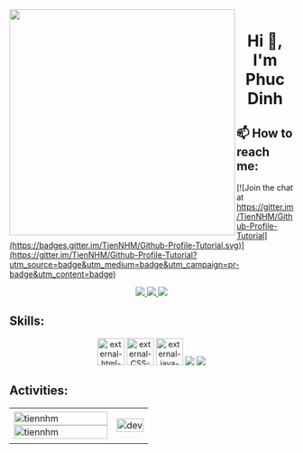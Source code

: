 <img align="left" width="400" src="https://github.githubassets.com/images/modules/profile/profile-first-repo.svg">
<h1 align="center">Hi 👋, I'm Phuc Dinh</h1>
<p align="center">
  <h3 align="center"> </h3>
</p>


## 📫 How to reach me:

[![Join the chat at https://gitter.im/TienNHM/Github-Profile-Tutorial](https://badges.gitter.im/TienNHM/Github-Profile-Tutorial.svg)](https://gitter.im/TienNHM/Github-Profile-Tutorial?utm_source=badge&utm_medium=badge&utm_campaign=pr-badge&utm_content=badge)

<p align="center">
  <a href="https://www.facebook.com/phuc.nguyendinh.77920" alt="Facebook">
    <img src="https://img.icons8.com/fluent/48/000000/facebook-new.png" target="_blank" />
  </a> 
  <a href="https://github.com/PhucNDP" alt="Github">
    <img src="https://img.icons8.com/fluent/48/000000/github.png"/>
  </a> 
  <a href="https://www.youtube.com/channel/UClMVk0_cRYR1Epyg00F6j-w" alt="Youtube channel" target="_blank" >
    <img src="https://img.icons8.com/fluent/48/000000/youtube-play.png"/>
  </a>
</p>

## Skills:
<p align="center">
  <img width="48" height="48" src="https://img.icons8.com/external-flaticons-lineal-color-flat-icons/48/external-html-mobile-app-development-flaticons-lineal-color-flat-icons.png" alt="external-html-mobile-app-development-flaticons-lineal-color-flat-icons"/>
  <img width="48" height="48" src="https://img.icons8.com/external-those-icons-flat-those-icons/48/external-CSS-programming-and-development-those-icons-flat-those-icons.png" alt="external-CSS-programming-and-development-those-icons-flat-those-icons"/>
  <img width="48" height="48" src="https://img.icons8.com/external-soft-fill-juicy-fish/48/external-java-software-development-soft-fill-soft-fill-juicy-fish.png" alt="external-java-software-development-soft-fill-soft-fill-juicy-fish"/>
  <img src="https://img.icons8.com/color/48/000000/visual-studio-code-2019.png"/>
  <img src="https://img.icons8.com/color/48/null/visual-studio--v2.png"/>
</p>

## Activities:

<table style="width:100%;">
  <tr>
    <td>
      <img src="https://github-readme-stats.vercel.app/api/top-langs/?username=PhucNDP&bg_color=FFFFFF00&text_color=179fa3&layout=compact&hide=CSS&langs_count=10&custom_title=Top%20ngôn%20ngữ%20được%20dùng" alt="tiennhm" width="100%"/>
      <img src="https://github-readme-stats.vercel.app/api?username=PhucNDP&bg_color=FFFFFF00&text_color=179fa3&show_icons=true&count_private=true&include_all_commits=true&custom_title=Hoạt%20động%20trên%20Github" alt="tiennhm" width="100%"/>
    </td>
    <td>
      <p align="center"> 
        <img src="https://cdn.dribbble.com/users/1059583/screenshots/4171367/coding-freak.gif" alt="dev" width="100%"/>
      </p>
    </td>
  </tr>
</table>


